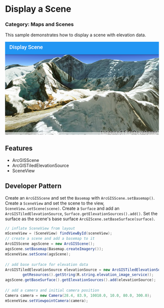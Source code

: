 # Display a Scene
### Category: Maps and Scenes
This sample demonstrates how to display a scene with elevation data.

![Display a Scene App](display-scene.png)

## Features
* ArcGISScene
* ArcGISTiledElevationSource
* SceneView

## Developer Pattern
Create an `ArcGISScene` and set the `Basemap` with `ArcGISScene.setBasemap()`. Create a `SceneView` and set the scene to the view, `SceneView.setScene(scene)`.  Create a `Surface` and add an `ArcGISTiledElevationSource`, `Surface.getElevationSources().add()`. Set the surface as the scene's base surface `ArcGIScene.setBaseSurface(surface)`.

```java
// inflate SceneView from layout
mSceneView = (SceneView) findViewById(sceneView);
// create a scene and add a basemap to it
ArcGISScene agsScene = new ArcGISScene();
agsScene.setBasemap(Basemap.createImagery());
mSceneView.setScene(agsScene);

// add base surface for elevation data
ArcGISTiledElevationSource elevationSource = new ArcGISTiledElevationSource(
        getResources().getString(R.string.elevation_image_service));
agsScene.getBaseSurface().getElevationSources().add(elevationSource);

// add a camera and initial camera position
Camera camera = new Camera(28.4, 83.9, 10010.0, 10.0, 80.0, 300.0);
mSceneView.setViewpointCamera(camera);
```
